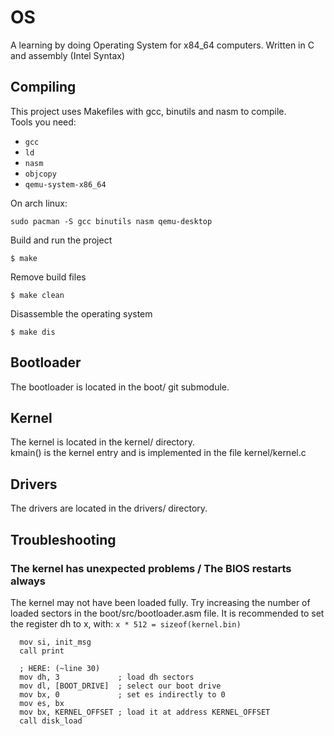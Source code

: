# OS
A learning by doing Operating System for x84_64 computers. Written in C and assembly (Intel Syntax)

## Compiling
This project uses Makefiles with gcc, binutils and nasm to compile.<br>
Tools you need: <br>
- `gcc`
- `ld`
- `nasm`
- `objcopy`
- `qemu-system-x86_64`

On arch linux:
```
sudo pacman -S gcc binutils nasm qemu-desktop
```

Build and run the project
```
$ make
```
Remove build files
```
$ make clean
```
Disassemble the operating system
```
$ make dis
```

## Bootloader
The bootloader is located in the boot/ git submodule.

## Kernel
The kernel is located in the kernel/ directory.<br>
kmain() is the kernel entry and is implemented in the file kernel/kernel.c

## Drivers
The drivers are located in the drivers/ directory.<br>

## Troubleshooting
### The kernel has unexpected problems / The BIOS restarts always
The kernel may not have been loaded fully. Try increasing the number of loaded
sectors in the boot/src/bootloader.asm file.
It is recommended to set the register dh to x, with: `x * 512 = sizeof(kernel.bin)`
```
  mov si, init_msg
  call print

  ; HERE: (~line 30)
  mov dh, 3             ; load dh sectors
  mov dl, [BOOT_DRIVE]  ; select our boot drive
  mov bx, 0             ; set es indirectly to 0
  mov es, bx
  mov bx, KERNEL_OFFSET ; load it at address KERNEL_OFFSET
  call disk_load
```
